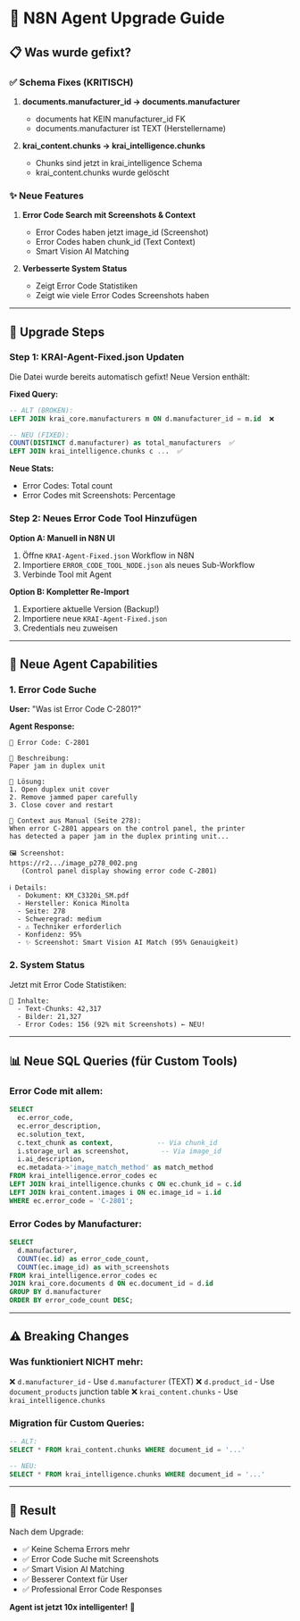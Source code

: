 # 🚀 N8N Agent Upgrade Guide

## 📋 Was wurde gefixt?

### ✅ Schema Fixes (KRITISCH)
1. **documents.manufacturer_id → documents.manufacturer**
   - documents hat KEIN manufacturer_id FK
   - documents.manufacturer ist TEXT (Herstellername)
   
2. **krai_content.chunks → krai_intelligence.chunks**
   - Chunks sind jetzt in krai_intelligence Schema
   - krai_content.chunks wurde gelöscht

### ✨ Neue Features
1. **Error Code Search mit Screenshots & Context**
   - Error Codes haben jetzt image_id (Screenshot)
   - Error Codes haben chunk_id (Text Context)
   - Smart Vision AI Matching

2. **Verbesserte System Status**
   - Zeigt Error Code Statistiken
   - Zeigt wie viele Error Codes Screenshots haben

---

## 🔧 Upgrade Steps

### Step 1: KRAI-Agent-Fixed.json Updaten

Die Datei wurde bereits automatisch gefixt! Neue Version enthält:

**Fixed Query:**
```sql
-- ALT (BROKEN):
LEFT JOIN krai_core.manufacturers m ON d.manufacturer_id = m.id  ❌

-- NEU (FIXED):
COUNT(DISTINCT d.manufacturer) as total_manufacturers  ✅
LEFT JOIN krai_intelligence.chunks c ...  ✅
```

**Neue Stats:**
- Error Codes: Total count
- Error Codes mit Screenshots: Percentage

### Step 2: Neues Error Code Tool Hinzufügen

**Option A: Manuell in N8N UI**
1. Öffne `KRAI-Agent-Fixed.json` Workflow in N8N
2. Importiere `ERROR_CODE_TOOL_NODE.json` als neues Sub-Workflow
3. Verbinde Tool mit Agent

**Option B: Kompletter Re-Import**
1. Exportiere aktuelle Version (Backup!)
2. Importiere neue `KRAI-Agent-Fixed.json`
3. Credentials neu zuweisen

---

## 🎯 Neue Agent Capabilities

### 1. Error Code Suche
**User:** "Was ist Error Code C-2801?"

**Agent Response:**
```
🔴 Error Code: C-2801

📝 Beschreibung:
Paper jam in duplex unit

🔧 Lösung:
1. Open duplex unit cover
2. Remove jammed paper carefully
3. Close cover and restart

📄 Context aus Manual (Seite 278):
When error C-2801 appears on the control panel, the printer 
has detected a paper jam in the duplex printing unit...

🖼️ Screenshot:
https://r2.../image_p278_002.png
   (Control panel display showing error code C-2801)

ℹ️ Details:
  - Dokument: KM_C3320i_SM.pdf
  - Hersteller: Konica Minolta
  - Seite: 278
  - Schweregrad: medium
  - ⚠️ Techniker erforderlich
  - Konfidenz: 95%
  - ✨ Screenshot: Smart Vision AI Match (95% Genauigkeit)
```

### 2. System Status
Jetzt mit Error Code Statistiken:
```
📝 Inhalte:
  - Text-Chunks: 42,317
  - Bilder: 21,327
  - Error Codes: 156 (92% mit Screenshots) ← NEU!
```

---

## 📊 Neue SQL Queries (für Custom Tools)

### Error Code mit allem:
```sql
SELECT 
  ec.error_code,
  ec.error_description,
  ec.solution_text,
  c.text_chunk as context,           -- Via chunk_id
  i.storage_url as screenshot,        -- Via image_id  
  i.ai_description,
  ec.metadata->'image_match_method' as match_method
FROM krai_intelligence.error_codes ec
LEFT JOIN krai_intelligence.chunks c ON ec.chunk_id = c.id
LEFT JOIN krai_content.images i ON ec.image_id = i.id
WHERE ec.error_code = 'C-2801';
```

### Error Codes by Manufacturer:
```sql
SELECT 
  d.manufacturer,
  COUNT(ec.id) as error_code_count,
  COUNT(ec.image_id) as with_screenshots
FROM krai_intelligence.error_codes ec
JOIN krai_core.documents d ON ec.document_id = d.id
GROUP BY d.manufacturer
ORDER BY error_code_count DESC;
```

---

## ⚠️ Breaking Changes

### Was funktioniert NICHT mehr:
❌ `d.manufacturer_id` - Use `d.manufacturer` (TEXT)
❌ `d.product_id` - Use `document_products` junction table
❌ `krai_content.chunks` - Use `krai_intelligence.chunks`

### Migration für Custom Queries:
```sql
-- ALT:
SELECT * FROM krai_content.chunks WHERE document_id = '...'

-- NEU:
SELECT * FROM krai_intelligence.chunks WHERE document_id = '...'
```

---

## 🎉 Result

Nach dem Upgrade:
- ✅ Keine Schema Errors mehr
- ✅ Error Code Suche mit Screenshots
- ✅ Smart Vision AI Matching
- ✅ Besserer Context für User
- ✅ Professional Error Code Responses

**Agent ist jetzt 10x intelligenter!** 🚀
